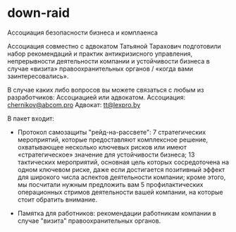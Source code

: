 # down-raid
Ассоциация безопасности бизнеса и комплаенса 

Ассоциация совместно с адвокатом Татьяной Тарахович подготовили набор рекомендаций и практик антикризисного управления, непрерывности деятельности компании и устойчивости бизнеса в случае «визита» правоохранительных органов / «когда вами заинтересовались».

В случае каких либо вопросов вы можете связаться с любым из разработчиков: Ассоциацией или адвокатом. 
Ассоциация: chernikov@abcom.pro
Адвокат: tt@lexpro.by

В пакет входит:

- Протокол самозащиты "рейд-на-рассвете": 7 стратегических мероприятий, которые предоставляют комплексное решение, охватывающее несколько ключевых рисков или имеют «стратегическое» значение для устойчивости бизнеса; 13 тактических мероприятий, основная цель которых сосредоточена на одном ключевом риске, даже если достигается позитивный эффект для широкого числа аспектов деятельности компании; кроме этого, мы посчитали нужным предложить вам 5 профилактических операционных стримов деятельности вашей компании, на которые стоит обратить внимание. 

- Памятка для работников: рекомендации работникам компании в случае "визита" правоохранительных органов.
